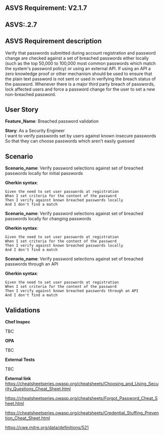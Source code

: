 ## ASVS Requirement: V2.1.7
## ASVS:.2.7

## ASVS Requirement description
Verify that passwords submitted during account registration and password change are checked against a set of breached passwords either locally (such as the top 50,000 to 100,000 most common passwords which match the system's password policy) or using an external API. If using an API a zero knowledge proof or other mechanism should be used to ensure that the plain text password is not sent or used in verifying the breach status of the password. Whenever there is a major third party breach of passwords, lock affected users and force a password change for the user to set a new non-breached password.

## User Story
**Feature_Name**: Breached password validation

**Story**:
As a Security Engineer\
I want to verify passwords set by users against known insecure passwords
So that they can choose passwords which aren't easily guessed

## Scenario
**Scenario_name**: Verify password selections against set of breached passwords locally for initial passwords

**Gherkin syntax**:
```gherkin
Given the need to set user passwords at registration
When I set criteria for the content of the password
Then I verify against known breached passwords locally
And I don't find a match
```

**Scenario_name**: Verify password selections against set of breached passwords locally for changing passwords

**Gherkin syntax**:
```gherkin
Given the need to set user passwords at registration
When I set criteria for the content of the password
Then I verify against known breached passwords locally
And I don't find a match
```

**Scenario_name**: Verify password selections against set of breached passwords through an API

**Gherkin syntax**:
```gherkin
Given the need to set user passwords at registration
When I set criteria for the content of the password
Then I verify against known breached passwords through an API
And I don't find a match
```
## Validations

**Chef Inspec**

TBC

**OPA**

TBC

**External Tests**

TBC

**External link**\
https://cheatsheetseries.owasp.org/cheatsheets/Choosing_and_Using_Security_Questions_Cheat_Sheet.html

https://cheatsheetseries.owasp.org/cheatsheets/Forgot_Password_Cheat_Sheet.html

https://cheatsheetseries.owasp.org/cheatsheets/Credential_Stuffing_Prevention_Cheat_Sheet.html

https://cwe.mitre.org/data/definitions/521